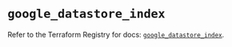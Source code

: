# `google_datastore_index`

Refer to the Terraform Registry for docs: [`google_datastore_index`](https://registry.terraform.io/providers/hashicorp/google/5.40.0/docs/resources/datastore_index).
